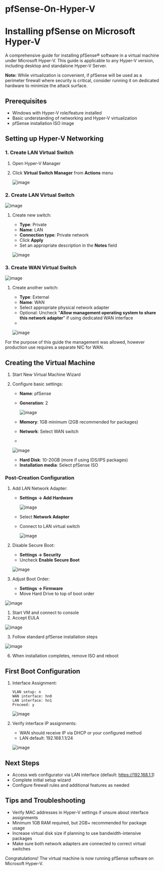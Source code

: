 # pfSense-On-Hyper-V 

# Installing pfSense on Microsoft Hyper-V

A comprehensive guide for installing pfSense® software in a virtual machine under Microsoft Hyper-V. This guide is applicable to any Hyper-V version, including desktop and standalone Hyper-V Server.

 **Note:** While virtualization is convenient, if pfSense will be used as a perimeter firewall where security is critical, consider running it on dedicated hardware to minimize the attack surface.

## Prerequisites

- Windows with Hyper-V role/feature installed
- Basic understanding of networking and Hyper-V virtualization
- pfSense installation ISO image

## Setting up Hyper-V Networking

### 1. Create LAN Virtual Switch
1. Open Hyper-V Manager
2. Click **Virtual Switch Manager** from **Actions** menu
   
   ![image](https://github.com/user-attachments/assets/dec29713-6d0d-42de-8ec1-a26d34a67f68)

### 2. Create LAN Virtual Switch

   ![image](https://github.com/user-attachments/assets/f69be430-a835-40d0-8a66-fc937f15f177)
 
1. Create new switch:
   - **Type**: Private
   - **Name**: LAN
   - **Connection type**: Private network
   - Click **Apply**
   - Set an appropriate description in the **Notes** field 
   

    ![image](https://github.com/user-attachments/assets/c3ec04eb-8221-4bed-9da0-4b573106f86c)
   

### 3. Create WAN Virtual Switch



   ![image](https://github.com/user-attachments/assets/b4ed8bdd-273f-45f4-9abd-a8db1ba1550d)
    

1. Create another switch: 
   - **Type**: External
   - **Name**: WAN
   - Select appropriate physical network adapter
   - Optional: Uncheck "**Allow management operating system to share this network adapter**" if using dedicated WAN interface
   - 

    ![image](https://github.com/user-attachments/assets/741738ad-603b-4034-9bb5-8aea845f5063)
   

For the purpose of this guide the management was allowed, however production use requires a separate NIC for WAN.
 
## Creating the Virtual Machine

1. Start New Virtual Machine Wizard
2. Configure basic settings:
   - **Name**: pfSense
   - **Generation**: 2

     ![image](https://github.com/user-attachments/assets/04dce181-44d8-40c2-9b02-f3deec419e3d)

   - **Memory**: 1GB minimum (2GB recommended for packages)
   - **Network**: Select WAN switch
   - 

      ![image](https://github.com/user-attachments/assets/4a480f42-6c5a-4c15-9712-00eddfa42a5b)

     

   - **Hard Disk**: 10-20GB (more if using IDS/IPS packages)
   - **Installation media**: Select pfSense ISO

### Post-Creation Configuration

1. Add LAN Network Adapter:
   - **Settings → Add Hardware**
     
 
     ![image](https://github.com/user-attachments/assets/f1a43042-a4af-4fa4-9b66-08e5b463d871)
     

   - Select **Network Adapter**
   - Connect to LAN virtual switch
     

      ![image](https://github.com/user-attachments/assets/19072ee2-e960-446a-bc66-ca69fd2a9635)


1. Disable Secure Boot:
   - **Settings → Security**
   - Uncheck **Enable Secure Boot**
  

    ![image](https://github.com/user-attachments/assets/09398d2b-4178-4e92-8cae-3b6b3cb35008)


2. Adjust Boot Order:
   - **Settings → Firmware**
   - Move Hard Drive to top of boot order

   
 ![image](https://github.com/user-attachments/assets/51d3f281-ec60-4f3c-8d74-0f2c6db4fe68)


1. Start VM and connect to console
2. Accept EULA


  ![image](https://github.com/user-attachments/assets/67493a10-6ada-4e77-8bad-48eb2c36a4ab)
  

3. Follow standard pfSense installation steps


 ![image](https://github.com/user-attachments/assets/2efc2f6c-69c6-4ba1-9f63-4ad65257b73b)
 

6. When installation completes, remove ISO and reboot

## First Boot Configuration

1. Interface Assignment:

   ```
   VLAN setup: n
   WAN interface: hn0
   LAN interface: hn1
   Proceed: y
   ```

   ![image](https://github.com/user-attachments/assets/6d52c95d-1f9e-4ac6-ac25-cf44ba36691f)

3. Verify interface IP assignments:
   - WAN should receive IP via DHCP or your configured method
   - LAN default: 192.168.1.1/24

   ![image](https://github.com/user-attachments/assets/7fdaa772-8601-4cfe-9e64-7de712f19267)


## Next Steps

- Access web configurator via LAN interface (default: https://192.168.1.1)
- Complete initial setup wizard
- Configure firewall rules and additional features as needed

## Tips and Troubleshooting

- Verify MAC addresses in Hyper-V settings if unsure about interface assignments
- Minimum 1GB RAM required, but 2GB+ recommended for package usage
- Increase virtual disk size if planning to use bandwidth-intensive packages
- Make sure both network adapters are connected to correct virtual switches

Congratulations! The virtual machine is now running pfSense software on Microsoft Hyper-V.
